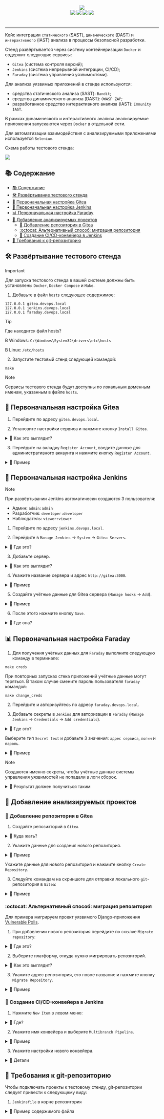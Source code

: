<div align="center">

<img src="assets/preview1.jpg">

</div>

<div align="center">

<img src="https://img.shields.io/badge/Gitea-34495E?style=for-the-badge&logo=gitea&logoColor=5D9425">
<img src="https://img.shields.io/badge/jenkins-%232C5263.svg?style=for-the-badge&logo=jenkins&logoColor=white">
<img src="https://img.shields.io/badge/docker-%230db7ed.svg?style=for-the-badge&logo=docker&logoColor=white)">
<img src="https://img.shields.io/badge/-selenium-%43B02A?style=for-the-badge&logo=selenium&logoColor=white">
</div>

<div align="center">
<h1></h1>
<hr/>
</div>

Кейс интеграции `статического` (SAST), `динамического` (DAST) и `интерактивного` (IAST) анализа в процессы безопасной разработки.

Стенд развёртывается через систему контейнеризации `Docker` и содержит следующие сервисы:

- `Gitea` (система контроля версий);
- `Jenkins` (система непрерывной интеграции, CI/CD);
- `Faraday` (система управления уязвимостями).

Для анализа уязвимых приложений в стенде используются:

- средства статического анализа (SAST): `Bandit`;
- средства динамического анализа (DAST): `OWASP ZAP`;
- разработанное средство интерактивного анализа (IAST): `Immunity IAST`.

В рамках динамического и интерактивного анализа анализируемые приложения запускаются через `Docker` в отдельной сети.

Для автоматизации взаимодействия с анализируемыми приложениями используется `Selenium`.

Схема работы тестового стенда:

<img src="assets/pipeline_diagram.png">

## 📚 Содержание

<!-- TOC -->
  * [📚 Содержание](#-содержание)
  * [🛠️ Развёртывание тестового стенда](#-развёртывание-тестового-стенда)
  * [🌿 Первоначальная настройка Gitea](#-первоначальная-настройка-gitea)
  * [🤖 Первоначальная настройка Jenkins](#-первоначальная-настройка-jenkins)
  * [📊 Первоначальная настройка Faraday](#-первоначальная-настройка-faraday)
  * [📂 Добавление анализируемых проектов](#-добавление-анализируемых-проектов)
    * [🔰 Добавление репозитория в Gitea](#-добавление-репозитория-в-gitea)
    * [:octocat: Альтернативный способ: миграция репозитория](#octocat-альтернативный-способ-миграция-репозитория)
    * [🚀 Создание CI/CD-конвейера в Jenkins](#-создание-cicd-конвейера-в-jenkins)
  * [💾 Требования к git-репозиторию](#-требования-к-git-репозиторию)
<!-- TOC -->

## 🛠️ Развёртывание тестового стенда

> [!IMPORTANT]
> Для запуска тестового стенда в вашей системе должны быть установлены `Docker`, `Docker Compose` и `Make`.

1. Добавьте в файл `hosts` следующее содержимое:

```
127.0.0.1 gitea.devops.local
127.0.0.1 jenkins.devops.local
127.0.0.1 faraday.devops.local
```

> [!TIP]
> Где находится файл hosts?
> 
> В Windows: `C:\Windows\System32\drivers\etc\hosts`
> 
> В Linux: `/etc/hosts`

2. Запустите тестовый стенд следующей командой:

```shell
make
```

> [!NOTE]
> Сервисы тестового стенда будут доступны по локальным доменным именам, указанным в файле `hosts`.

## 🌿 Первоначальная настройка Gitea

1. Перейдите по адресу `gitea.devops.local`.

2. Установите настройки сервиса и нажмите кнопку `Install Gitea`.

<details>
<summary>👀 Как это выглядит?</summary>

<hr/>

![](assets/gitea_1.png)

![](assets/gitea_2.png)

<hr/>

</details>

3. Перейдите на вкладку `Register Account`, введите данные для административного аккаунта и нажмите кнопку `Register Account`.

<details>
<summary>👀 Пример</summary>

<hr/>

<img src="assets/gitea_3.png">

<hr/>

</details>

## 🤖 Первоначальная настройка Jenkins

> [!NOTE]
> При развёртывании Jenkins автоматически создаются 3 пользователя:
> - Админ: `admin:admin`
> - Разработчик: `developer:developer`
> - Наблюдатель: `viewer:viewer`

1. Перейдите по адресу `jenkins.devops.local`.

2. Перейдите в `Manage Jenkins` -> `System` -> `Gitea Servers`.

<details>
<summary>👀 Где это?</summary>

<hr/>

![](assets/jenkins_2.png)

![](assets/jenkins_3.png)

<hr/>

</details>

3. Добавьте сервер.

<details>
<summary>👀 Как это выглядит?</summary>

<hr/>

<img src="assets/jenkins_4.png" />

<hr/>

</details>

4. Укажите название сервера и адрес `http://gitea:3000`.

<details>
<summary>👀 Пример</summary>

<hr/>

<img src="assets/jenkins_5.png" />

<hr/>

</details>

5. Создайте учётные данные для Gitea сервера (`Manage hooks` -> `Add`).

<details>
<summary>👀 Пример</summary>

<hr/>

![](assets/jenkins_6.png)

<hr/>

</details>

6. После этого нажмите кнопку `Save`.

<details>
<summary>👀 Где она?</summary>

<hr/>

На скриншоте ниже, внизу:

![](assets/jenkins_7.png)

<hr/>

</details>

## 📊 Первоначальная настройка Faraday

1. Для получения учётных данных для `Faraday` выполните следующую команду в терминале:

```shell
make creds
```

При повторных запусках стека приложений учётные данные могут теряться. В таком случае смените пароль пользователя `faraday` командой:

```shell
make change_creds
```

2. Перейдите и авторизуйтесь по адресу `faraday.devops.local`.

3. Добавьте секреты в `Jenkins` для авторизации в `Faraday` (`Manage Jenkins` -> `Credentials` -> `Add credentials`).

<details>
<summary>👀 Где это?</summary>

<hr/>

<div align="center">

![](assets/jenkins_secret.png)

</div>

<hr/>

</details>

Выберите тип `Secret text` и добавьте 3 значения: `адрес сервиса`, `логин` и `пароль`.

<details>
<summary>👀 Пример</summary>

<hr/>

<div align="center">

![](assets/secret_1.png)

![](assets/secret_2.png)

![](assets/secret_3.png)

</div>

<hr/>

</details>

> [!NOTE]
> Создаются именно секреты, чтобы учётные данные системы управления уязвимостей не попадали в логи сборок.

<details>
<summary>👀 Результат должен получиться таким</summary>

<hr/>

![](assets/jenkins_secret_1.png)

<hr/>

</details>

## 📂 Добавление анализируемых проектов

### 🔰 Добавление репозитория в Gitea

1. Создайте репозизторий в `Gitea`.

<details>
<summary>👀 Куда жать?</summary>

<hr/>

<div align="center">

![](assets/project_1.png)

</div>

<hr/>

</details>

2. Укажите данные для создания нового репозитория.

<details>
<summary>👀 Пример</summary>

<hr/>

![](assets/project_2.png)

<hr/>

</details>

Укажите данные для нового репозитория и нажмите кнопку `Create Repository`.

3. Следуйте командам на скриншоте для отправки локального `git`-репозитория в `Gitea`:

<details>
<summary>👀 Пример</summary>

<hr/>

![](assets/project_3.png)

<hr/>

</details>

### :octocat: Альтернативный способ: миграция репозитория

Для примера мигрируем проект уязвимого Django-приложения [Vulnerable Polls](https://github.com/kaakaww/vuln_django_play).

1. При добавлении нового репозитория перейдите по ссылке `Migrate repository`:

<details>
<summary>👀 Где это?</summary>

<hr/>

![](assets/project_alt_1.png)

<hr/>

</details>

2. Выберите платформу, откуда нужно мигрировать репозиторий.

<details>
<summary>👀 Как это выглядит?</summary>

<hr/>

![](assets/project_alt_2.png)

<hr/>

</details>

3. Укажите адрес репозитория, его новое название и нажмите кнопку `Migrate Repository`.

<details>
<summary>👀 Пример</summary>

<hr/>

![](assets/project_alt_3.png)

<hr/>

</details>

### 🚀 Создание CI/CD-конвейера в Jenkins

1. Нажмите `New Item` в левом меню:

<details>
<summary>👀 Где?</summary>

<hr/>

<div align="center">

![](assets/pipe_1.png)

</div>

<hr/>

</details>

2. Укажите имя конвейера и выберите `Multibranch Pipeline`.

<details>
<summary>👀 Пример</summary>

<hr/>

![](assets/pipe_2.png)

<hr/>

</details>

3. Укажите настройки нового конвейера.

<details>
<summary>👀 Детали</summary>

<hr/>

![](assets/pipe_3.png)

Нажмите `Add source` в `Branch Sources`:

<div align="center">

![](assets/pipe_4.png)

</div>

Затем выберите учётные данные Gitea, созданные ранее. После этого в `Owner` укажите имя пользователя Gitea, затем выберите git-репозиторий:

<div align="center">

![](assets/pipe_5.png)

</div>

<hr/>

</details>

## 💾 Требования к git-репозиторию

Чтобы подключать проекты к тестовому стенду, git-репозитории следует привести к следующему виду:

1. `Jenkinsfile` в корне репозитория

<details>
<summary>👀 Пример содержимого файла</summary>

<hr/>

```groovy

```

<hr/>
</details>
